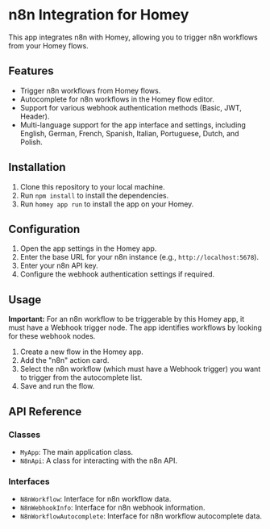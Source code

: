 # n8n Integration for Homey

This app integrates n8n with Homey, allowing you to trigger n8n workflows from your Homey flows.

## Features

- Trigger n8n workflows from Homey flows.
- Autocomplete for n8n workflows in the Homey flow editor.
- Support for various webhook authentication methods (Basic, JWT, Header).
- Multi-language support for the app interface and settings, including English, German, French, Spanish, Italian, Portuguese, Dutch, and Polish.

## Installation

1. Clone this repository to your local machine.
2. Run `npm install` to install the dependencies.
3. Run `homey app run` to install the app on your Homey.

## Configuration

1. Open the app settings in the Homey app.
2. Enter the base URL for your n8n instance (e.g., `http://localhost:5678`).
3. Enter your n8n API key.
4. Configure the webhook authentication settings if required.

## Usage

**Important:** For an n8n workflow to be triggerable by this Homey app, it must have a Webhook trigger node. The app identifies workflows by looking for these webhook nodes.

1. Create a new flow in the Homey app.
2. Add the "n8n" action card.
3. Select the n8n workflow (which must have a Webhook trigger) you want to trigger from the autocomplete list.
4. Save and run the flow.

## API Reference

### Classes

- `MyApp`: The main application class.
- `N8nApi`: A class for interacting with the n8n API.

### Interfaces

- `N8nWorkflow`: Interface for n8n workflow data.
- `N8nWebhookInfo`: Interface for n8n webhook information.
- `N8nWorkflowAutocomplete`: Interface for n8n workflow autocomplete data.
